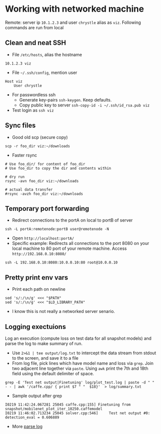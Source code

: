 # Working with networked machine
Remote: server ip `10.1.2.3` and user `chrystle` alias as `viz`. Following commands are run from local  

## Clean and neat SSH
- File `/etc/hosts`, alias the hostname
```
10.1.2.3 viz
```
- File `~/.ssh/config`, mention user
```
Host viz
	User chrystle
```
- For passwordless ssh
  - Generate key-pairs `ssh-keygen`. Keep defaults.
  - Copy public key to server `ssh-copy-id -i ~/.ssh/id_rsa.pub viz`
- Test login as `ssh viz`

## Sync files
- Good old scp (secure copy)
```
scp -r foo_dir viz:~/downloads
```
- Faster rsync
```
# Use foo_dir/ for content of foo_dir
# Use foo_dir to copy the dir and contents within

# dry run 
rsync -avn foo_dir viz:~/downloads

# actual data transfer
#rsync -avzh foo_dir viz:~/downloads
```

## Temporary port forwarding
- Redirect connections to the portA on local to portB of server
```
ssh -L portA:remotenode:portB user@remotenode -N
```
- Open `http://localhost:portA/`
- Specific example: Redirects all connections to the port 8080 on your local machine to 80 port of your remote machine. Access `http://192.168.0.10:8080/`
```
ssh -L 192.168.0.10:8080:10.0.0.10:80 root@10.0.0.10
```

## Pretty print env vars
- Print each path on newline
```
sed 's/:/\n/g' <<< "$PATH"
sed 's/:/\n/g' <<< "$LD_LIBRARY_PATH"
```
- I know this is not really a networked server senario.

## Logging exectuions
Log an execution (compute loss on test data for all snapshot models) and parse the log to make summary of run.
- Use `2>&1 | tee output/log.txt` to intercept the data stream from stdout to the screen, and save it to a file
- From log file, pick lines which have model name and loss via `grep`. Join two adjacent line together via `paste`. Using `awk` print the 7th and 18th field using the default delimiter of space.
```
grep -E 'Test net output|Finetuning' log/plot_test.log | paste -d " " - - | awk '/caffe.cpp/ { print $7 " "  $18}'  > log/summary.txt
```
- Sample output after grep
```
I0219 11:42:24.067281 25045 caffe.cpp:155] Finetuning from snapshot/mobilenet_plot_iter_10250.caffemodel
I0219 11:46:02.713234 25045 solver.cpp:546]     Test net output #0: detection_eval = 0.606889
```
- More [parse log]


[parse log]:https://www.loggly.com/ultimate-guide/analyzing-linux-logs/
